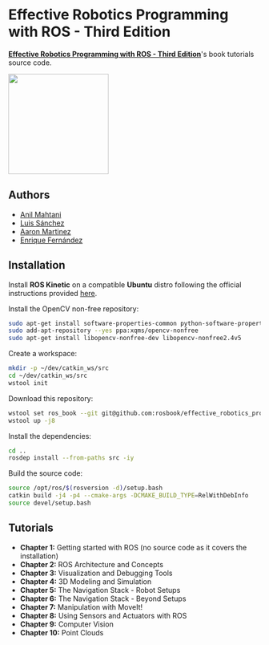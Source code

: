 # Effective Robotics Programming with ROS - Third Edition #

[**Effective Robotics Programming with ROS - Third Edition**](https://www.packtpub.com/hardware-and-creative/effective-robotics-programming-ros-third-edition)'s book tutorials source code.

<a href="https://www.packtpub.com/hardware-and-creative/effective-robotics-programming-ros-third-edition"><img src=https://www.packtpub.com/sites/default/files/3654OS_5576_Effective%20Robotics%20Programming%20with%20ROS,%20Third%20Edition.jpg width=200/></a>

## Authors ##

* [Anil Mahtani](https://github.com/Anilm3)
* [Luis Sánchez](https://github.com/LuisSC)
* [Aaron Martinez](https://github.com/AaronMR)
* [Enrique Fernández](https://github.com/efernandez)

## Installation ##

Install **ROS Kinetic** on a compatible **Ubuntu** distro following the official instructions provided [here](http://wiki.ros.org/kinetic/Installation/Ubuntu).

Install the OpenCV non-free repository:

``` bash
sudo apt-get install software-properties-common python-software-properties
sudo add-apt-repository --yes ppa:xqms/opencv-nonfree
sudo apt-get install libopencv-nonfree-dev libopencv-nonfree2.4v5
```

Create a workspace:
``` bash
mkdir -p ~/dev/catkin_ws/src
cd ~/dev/catkin_ws/src
wstool init
```

Download this repository:
``` bash
wstool set ros_book --git git@github.com:rosbook/effective_robotics_programming_with_ros.git
wstool up -j8
```

Install the dependencies:
``` bash
cd ..
rosdep install --from-paths src -iy
```

Build the source code:
``` bash
source /opt/ros/$(rosversion -d)/setup.bash
catkin build -j4 -p4 --cmake-args -DCMAKE_BUILD_TYPE=RelWithDebInfo
source devel/setup.bash
```

## Tutorials ##

* **Chapter  1:** Getting started with ROS (no source code as it covers the installation)
* **Chapter  2:** ROS Architecture and Concepts
* **Chapter  3:** Visualization and Debugging Tools
* **Chapter  4:** 3D Modeling and Simulation
* **Chapter  5:** The Navigation Stack - Robot Setups
* **Chapter  6:** The Navigation Stack - Beyond Setups
* **Chapter  7:** Manipulation with MoveIt!
* **Chapter  8:** Using Sensors and Actuators with ROS
* **Chapter  9:** Computer Vision
* **Chapter 10:** Point Clouds
